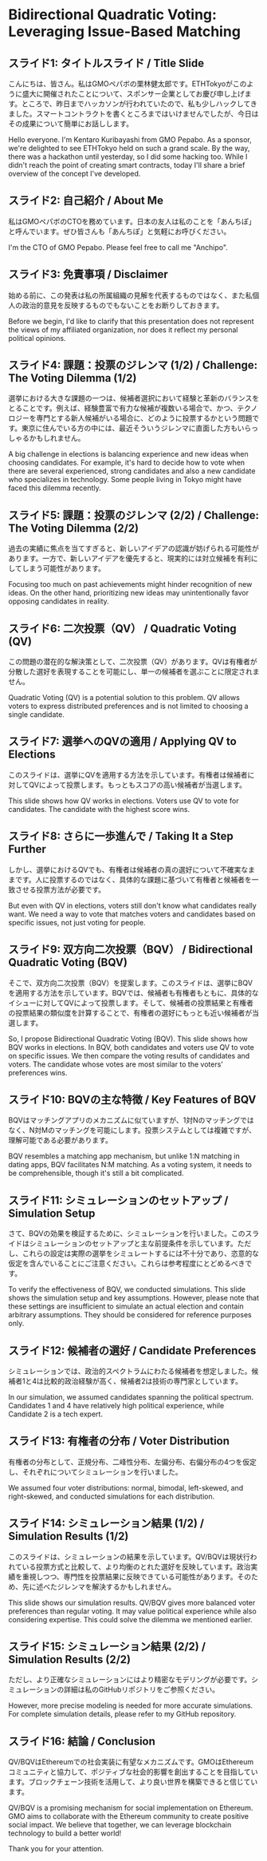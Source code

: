 # Bidirectional Quadratic Voting: Leveraging Issue-Based Matching

## スライド1: タイトルスライド / Title Slide

こんにちは、皆さん。私はGMOペパボの栗林健太郎です。ETHTokyoがこのように盛大に開催されたことについて、スポンサー企業としてお慶び申し上げます。ところで、昨日までハッカソンが行われていたので、私も少しハックしてきました。スマートコントラクトを書くところまではいけませんでしたが、今日はその成果について簡単にお話しします。

Hello everyone. I'm Kentaro Kuribayashi from GMO Pepabo. As a sponsor, we're delighted to see ETHTokyo held on such a grand scale. By the way, there was a hackathon until yesterday, so I did some hacking too. While I didn't reach the point of creating smart contracts, today I'll share a brief overview of the concept I've developed.

## スライド2: 自己紹介 / About Me

私はGMOペパボのCTOを務めています。日本の友人は私のことを「あんちぽ」と呼んでいます。ぜひ皆さんも「あんちぽ」と気軽にお呼びください。

I'm the CTO of GMO Pepabo. Please feel free to call me "Anchipo".

## スライド3: 免責事項 / Disclaimer

始める前に、この発表は私の所属組織の見解を代表するものではなく、また私個人の政治的意見を反映するものでもないことをお断りしておきます。

Before we begin, I'd like to clarify that this presentation does not represent the views of my affiliated organization, nor does it reflect my personal political opinions.

## スライド4: 課題：投票のジレンマ (1/2) / Challenge: The Voting Dilemma (1/2)

選挙における大きな課題の一つは、候補者選択において経験と革新のバランスをとることです。例えば、経験豊富で有力な候補が複数いる場合で、かつ、テクノロジーを専門とする新人候補がいる場合に、どのように投票するかという問題です。東京に住んでいる方の中には、最近そういうジレンマに直面した方もいらっしゃるかもしれません。

A big challenge in elections is balancing experience and new ideas when choosing candidates. For example, it's hard to decide how to vote when there are several experienced, strong candidates and also a new candidate who specializes in technology. Some people living in Tokyo might have faced this dilemma recently.

## スライド5: 課題：投票のジレンマ (2/2) / Challenge: The Voting Dilemma (2/2)

過去の実績に焦点を当てすぎると、新しいアイデアの認識が妨げられる可能性があります。一方で、新しいアイデアを優先すると、現実的には対立候補を有利にしてしまう可能性があります。

Focusing too much on past achievements might hinder recognition of new ideas. On the other hand, prioritizing new ideas may unintentionally favor opposing candidates in reality.

## スライド6: 二次投票（QV） / Quadratic Voting (QV)

この問題の潜在的な解決策として、二次投票（QV）があります。QVは有権者が分散した選好を表現することを可能にし、単一の候補者を選ぶことに限定されません。

Quadratic Voting (QV) is a potential solution to this problem. QV allows voters to express distributed preferences and is not limited to choosing a single candidate.

## スライド7: 選挙へのQVの適用 / Applying QV to Elections

このスライドは、選挙にQVを適用する方法を示しています。有権者は候補者に対してQVによって投票します。もっともスコアの高い候補者が当選します。

This slide shows how QV works in elections. Voters use QV to vote for candidates. The candidate with the highest score wins.

## スライド8: さらに一歩進んで / Taking It a Step Further

しかし、選挙におけるQVでも、有権者は候補者の真の選好について不確実なままです。人に投票するのではなく、具体的な課題に基づいて有権者と候補者を一致させる投票方法が必要です。

But even with QV in elections, voters still don't know what candidates really want. We need a way to vote that matches voters and candidates based on specific issues, not just voting for people.

## スライド9: 双方向二次投票（BQV） / Bidirectional Quadratic Voting (BQV)

そこで、双方向二次投票（BQV）を提案します。このスライドは、選挙にBQVを適用する方法を示しています。BQVでは、候補者も有権者もともに、具体的なイシューに対してQVによって投票します。そして、候補者の投票結果と有権者の投票結果の類似度を計算することで、有権者の選好にもっとも近い候補者が当選します。

So, I propose Bidirectional Quadratic Voting (BQV). This slide shows how BQV works in elections. In BQV, both candidates and voters use QV to vote on specific issues. We then compare the voting results of candidates and voters. The candidate whose votes are most similar to the voters' preferences wins.

## スライド10: BQVの主な特徴 / Key Features of BQV

BQVはマッチングアプリのメカニズムに似ていますが、1対Nのマッチングではなく、N対Mのマッチングを可能にします。投票システムとしては複雑ですが、理解可能である必要があります。

BQV resembles a matching app mechanism, but unlike 1:N matching in dating apps, BQV facilitates N:M matching. As a voting system, it needs to be comprehensible, though it's still a bit complicated.

## スライド11: シミュレーションのセットアップ / Simulation Setup

さて、BQVの効果を検証するために、シミュレーションを行いました。このスライドはシミュレーションのセットアップと主な前提条件を示しています。ただし、これらの設定は実際の選挙をシミュレートするには不十分であり、恣意的な仮定を含んでいることにご注意ください。これらは参考程度にとどめるべきです。

To verify the effectiveness of BQV, we conducted simulations. This slide shows the simulation setup and key assumptions. However, please note that these settings are insufficient to simulate an actual election and contain arbitrary assumptions. They should be considered for reference purposes only.

## スライド12: 候補者の選好 / Candidate Preferences

シミュレーションでは、政治的スペクトラムにわたる候補者を想定しました。候補者1と4は比較的政治経験が高く、候補者2は技術の専門家としています。

In our simulation, we assumed candidates spanning the political spectrum. Candidates 1 and 4 have relatively high political experience, while Candidate 2 is a tech expert.

## スライド13: 有権者の分布 / Voter Distribution

有権者の分布として、正規分布、二峰性分布、左偏分布、右偏分布の4つを仮定し、それぞれについてシミュレーションを行いました。

We assumed four voter distributions: normal, bimodal, left-skewed, and right-skewed, and conducted simulations for each distribution.

## スライド14: シミュレーション結果 (1/2) / Simulation Results (1/2)

このスライドは、シミュレーションの結果を示しています。QV/BQVは現状行われている投票方式と比較して、より均衡のとれた選好を反映しています。政治実績を重視しつつ、専門性を投票結果に反映できている可能性があります。そのため、先に述べたジレンマを解決するかもしれません。

This slide shows our simulation results. QV/BQV gives more balanced voter preferences than regular voting. It may value political experience while also considering expertise. This could solve the dilemma we mentioned earlier.

## スライド15: シミュレーション結果 (2/2) / Simulation Results (2/2)

ただし、より正確なシミュレーションにはより精密なモデリングが必要です。シミュレーションの詳細は私のGitHubリポジトリをご参照ください。

However, more precise modeling is needed for more accurate simulations. For complete simulation details, please refer to my GitHub repository.

## スライド16: 結論 / Conclusion

QV/BQVはEthereumでの社会実装に有望なメカニズムです。GMOはEthereumコミュニティと協力して、ポジティブな社会的影響を創出することを目指しています。ブロックチェーン技術を活用して、より良い世界を構築できると信じています。

QV/BQV is a promising mechanism for social implementation on Ethereum. GMO aims to collaborate with the Ethereum community to create positive social impact. We believe that together, we can leverage blockchain technology to build a better world!

Thank you for your attention.